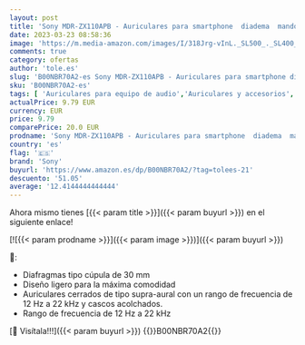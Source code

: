 ```yaml
---
layout: post
title: 'Sony MDR-ZX110APB - Auriculares para smartphone  diadema  mando de control  micrófono  1000 mW  Android y iPhone   blanco'
date: 2023-03-23 08:58:36
image: 'https://m.media-amazon.com/images/I/318Jrg-vInL._SL500_._SL400_.jpg'
comments: true
category: ofertas
author: 'tole.es'
slug: 'B00NBR70A2-es Sony MDR-ZX110APB - Auriculares para smartphone diadema...'
sku: 'B00NBR70A2-es'
tags: [ 'Auriculares para equipo de audio','Auriculares y accesorios','Electrónica','iphone','sony','🇪🇸', ]
actualPrice: 9.79 EUR
currency: EUR
price: 9.79
comparePrice: 20.0 EUR
prodname: 'Sony MDR-ZX110APB - Auriculares para smartphone  diadema  mando de control  micrófono  1000 mW  Android y iPhone   blanco'
country: 'es'
flag: '🇪🇸'
brand: 'Sony'
buyurl: 'https://www.amazon.es/dp/B00NBR70A2/?tag=tolees-21'
descuento: '51.05'
average: '12.4144444444444'
---
```


Ahora mismo tienes [{{< param title >}}]({{< param buyurl >}}) en el siguiente enlace!

[![{{< param prodname >}}]({{< param image >}})]({{< param buyurl >}})

🔎:

- Diafragmas tipo cúpula de 30 mm
- Diseño ligero para la máxima comodidad
- Auriculares cerrados de tipo supra-aural con un rango de frecuencia de 12 Hz a 22 kHz y cascos acolchados.
- Rango de frecuencia de 12 Hz a 22 kHz

[🛒 Visítala!!!]({{< param buyurl >}})
{{<world>}}B00NBR70A2{{</world>}}
